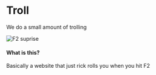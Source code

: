 # Troll
We do a small amount of trolling 

![F2 suprise](https://user-images.githubusercontent.com/72812927/146657319-df49f04d-629f-4db3-b810-dad13046b363.png)

#### What is this? 
Basically a website that just rick rolls you when you hit F2
